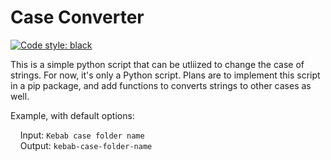 # Case Converter
  
[![Code style: black](https://img.shields.io/badge/code%20style-black-000000.svg)](https://github.com/psf/black)

This is a simple python script that can be utliized to change the case of strings. For now, it's only a Python script. Plans are to implement this script in a pip package, and add functions to converts strings to other cases as well.

Example, with default options:

&nbsp;&nbsp;&nbsp;&nbsp;Input: `Kebab case folder name`  
&nbsp;&nbsp;&nbsp;&nbsp;Output: `kebab-case-folder-name`
